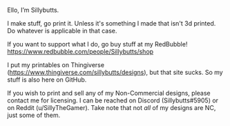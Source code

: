 Ello, I’m Sillybutts.


I make stuff, go print it. Unless it's something I made that isn't 3d printed. Do whatever is applicable in that case. 

If you want to support what I do, go buy stuff at my RedBubble! https://www.redbubble.com/people/Sillybutts/shop

I put my printables on Thingiverse (https://www.thingiverse.com/sillybutts/designs), but that site sucks. So my stuff is also here on GitHub.

If you wish to print and sell any of my Non-Commercial designs, please contact me for licensing. I can be reached on Discord (Sillybutts#5905) or on Reddit (u/SillyTheGamer). Take note that not *all* of my designs are NC, just some of them. 
